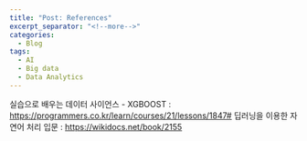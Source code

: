 ```yaml
---
title: "Post: References"
excerpt_separator: "<!--more-->"
categories:
  - Blog
tags:
  - AI
  - Big data
  - Data Analytics
---
```


실습으로 배우는 데이터 사이언스 - XGBOOST : https://programmers.co.kr/learn/courses/21/lessons/1847#
딥러닝을 이용한 자연어 처리 입문 : https://wikidocs.net/book/2155
